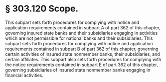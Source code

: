 # § 303.120   Scope.

This subpart sets forth procedures for complying with notice and application requirements contained in subpart A of part 362 of this chapter, governing insured state banks and their subsidiaries engaging in activities which are not permissible for national banks and their subsidiaries. This subpart sets forth procedures for complying with notice and application requirements contained in subpart B of part 362 of this chapter, governing certain activities of insured state nonmember banks, their subsidiaries, and certain affiliates. This subpart also sets forth procedures for complying with the notice requirements contained in subpart E of part 362 of this chapter, governing subsidiaries of insured state nonmember banks engaging in financial activities. 




